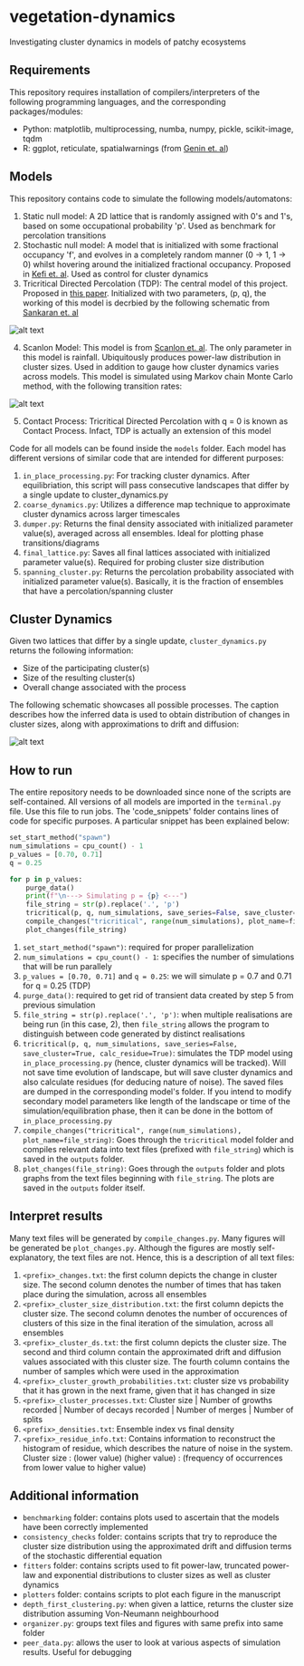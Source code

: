 # vegetation-dynamics
Investigating cluster dynamics in models of patchy ecosystems

## Requirements

This repository requires installation of compilers/interpreters of the following programming languages, and the corresponding packages/modules:

- Python: matplotlib, multiprocessing, numba, numpy, pickle, scikit-image, tqdm
- R: ggplot, reticulate, spatialwarnings (from [Genin et. al](https://besjournals.onlinelibrary.wiley.com/doi/10.1111/2041-210X.13058))

## Models

This repository contains code to simulate the following models/automatons:
1) Static null model: A 2D lattice that is randomly assigned with 0's and 1's, based on some occupational probability 'p'. Used as benchmark for percolation transitions
2) Stochastic null model: A model that is initialized with some fractional occupancy 'f', and evolves in a completely random manner (0 -> 1, 1 -> 0) whilst hovering around the initialized fractional occupancy. Proposed in [Kefi et. al](https://onlinelibrary.wiley.com/doi/full/10.1111/j.1461-0248.2010.01553.x). Used as control for cluster dynamics
3) Tricritical Directed Percolation (TDP): The central model of this project. Proposed in [this paper](https://arxiv.org/abs/cond-mat/0608339). Initialized with two parameters, (p, q), the working of this model is decrbied by the following schematic from [Sankaran et. al](https://besjournals.onlinelibrary.wiley.com/doi/full/10.1111/2041-210X.13304)

![alt text](https://i.ibb.co/k95q8tF/tdp-schematic.png)

4) Scanlon Model: This model is from [Scanlon et. al](https://www.nature.com/articles/nature06060). The only parameter in this model is rainfall. Ubiquitously produces power-law distribution in cluster sizes. Used in addition to gauge how cluster dynamics varies across models. This model is simulated using Markov chain Monte Carlo method, with the following transition rates:

![alt text](https://i.ibb.co/vBR8qps/scanlon-equations.png)

5) Contact Process: Tricritical Directed Percolation with q = 0 is known as Contact Process. Infact, TDP is actually an extension of this model

Code for all models can be found inside the `models` folder. Each model has different versions of similar code that are intended for different purposes:

1) `in_place_processing.py`: For tracking cluster dynamics. After equilibriation, this script will pass consecutive landscapes that differ by a single update to cluster_dynamics.py
2) `coarse_dynamics.py`: Utilizes a difference map technique to approximate cluster dynamics across larger timescales
3) `dumper.py`: Returns the final density associated with initialized parameter value(s), averaged across all ensembles. Ideal for plotting phase transitions/diagrams
4) `final_lattice.py`: Saves all final lattices associated with initialized parameter value(s). Required for probing cluster size distribution
5) `spanning_cluster.py`: Returns the percolation probability associated with initialized parameter value(s). Basically, it is the fraction of ensembles that have a percolation/spanning cluster

## Cluster Dynamics

Given two lattices that differ by a single update, `cluster_dynamics.py` returns the following information:
- Size of the participating cluster(s)
- Size of the resulting cluster(s)
- Overall change associated with the process

The following schematic showcases all possible processes. The caption describes how the inferred data is used to obtain distribution of changes in cluster sizes, along with approximations to drift and diffusion:

![alt text](https://i.ibb.co/YLMkwD6/cd.png)

## How to run

The entire repository needs to be downloaded since none of the scripts are self-contained. All versions of all models are imported in the `terminal.py` file. Use this file to run jobs. The 'code_snippets' folder contains lines of code for specific purposes. A particular snippet has been explained below:

```python
set_start_method("spawn")
num_simulations = cpu_count() - 1
p_values = [0.70, 0.71]
q = 0.25

for p in p_values:
    purge_data()
    print(f"\n---> Simulating p = {p} <---")
    file_string = str(p).replace('.', 'p')
    tricritical(p, q, num_simulations, save_series=False, save_cluster=True, calc_residue=True)
    compile_changes("tricritical", range(num_simulations), plot_name=file_string)
    plot_changes(file_string)
```

1) `set_start_method("spawn")`: required for proper parallelization
2) `num_simulations = cpu_count() - 1`: specifies the number of simulations that will be run parallely
3) `p_values = [0.70, 0.71]` and `q = 0.25`: we will simulate p = 0.7 and 0.71 for q = 0.25 (TDP)
4) `purge_data()`: required to get rid of transient data created by step 5 from previous simulation
5) `file_string = str(p).replace('.', 'p')`: when multiple realisations are being run (in this case, 2), then `file_string` allows the program to distinguish between code generated by distinct realisations
5) `tricritical(p, q, num_simulations, save_series=False, save_cluster=True, calc_residue=True)`: simulates the TDP model using `in_place_processing.py` (hence, cluster dynamics will be tracked). Will not save time evolution of landscape, but will save cluster dynamics and also calculate residues (for deducing nature of noise). The saved files are dumped in the corresponding model's folder. If you intend to modify secondary model parameters like length of the landscape or time of the simulation/equilibration phase, then it can be done in the bottom of `in_place_processing.py`
6) `compile_changes("tricritical", range(num_simulations), plot_name=file_string)`: Goes through the `tricritical` model folder and compiles relevant data into text files (prefixed with `file_string`) which is saved in the `outputs` folder.
7) `plot_changes(file_string)`: Goes through the `outputs` folder and plots graphs from the text files beginning with `file_string`. The plots are saved in the `outputs` folder itself.

## Interpret results

Many text files will be generated by `compile_changes.py`. Many figures will be generated be `plot_changes.py`. Although the figures are mostly self-explanatory, the text files are not. Hence, this is a description of all text files:

1) `<prefix>_changes.txt`: the first column depicts the change in cluster size. The second column denotes the number of times that has taken place during the simulation, across all ensembles
2) `<prefix>_cluster_size_distribution.txt`: the first column depicts the cluster size. The second column denotes the number of occurences of clusters of this size in the final iteration of the simulation, across all ensembles
3) `<prefix>_cluster_ds.txt`: the first column depicts the cluster size. The second and third column contain the approximated drift and diffusion values associated with this cluster size. The fourth column contains the number of samples which were used in the approximation
4) `<prefix>_cluster_growth_probabilities.txt`: cluster size vs probability that it has grown in the next frame, given that it has changed in size
5) `<prefix>_cluster_processes.txt`: Cluster size | Number of growths recorded | Number of decays recorded | Number of merges | Number of splits
6) `<prefix>_densities.txt`: Ensemble index vs final density
7) `<prefix>_residue_info.txt`: Contains information to reconstruct the histogram of residue, which describes the nature of noise in the system. Cluster size : (lower value) (higher value) : (frequency of occurrences from lower value to higher value)

## Additional information

- `benchmarking` folder: contains plots used to ascertain that the models have been correctly implemented
- `consistency_checks` folder: contains scripts that try to reproduce the cluster size distribution using the approximated drift and diffusion terms of the stochastic differential equation
- `fitters` folder: contains scripts used to fit power-law, truncated power-law and exponential distributions to cluster sizes as well as cluster dynamics
- `plotters` folder: contains scripts to plot each figure in the manuscript
- `depth_first_clustering.py`: when given a lattice, returns the cluster size distribution assuming Von-Neumann neighbourhood
- `organizer.py`: groups text files and figures with same prefix into same folder
- `peer_data.py`: allows the user to look at various aspects of simulation results. Useful for debugging